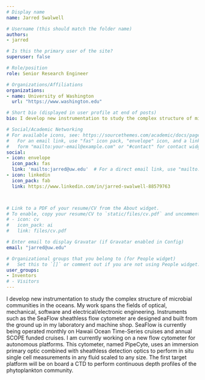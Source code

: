 ```yaml
---
# Display name
name: Jarred Swalwell

# Username (this should match the folder name)
authors:
- jarred

# Is this the primary user of the site?
superuser: false

# Role/position
role: Senior Research Engineer

# Organizations/Affiliations
organizations:
- name: University of Washington
  url: "https://www.washington.edu"

# Short bio (displayed in user profile at end of posts)
bio: I develop new instrumentation to study the complex structure of microbial communities in the oceans. My work spans the fields of optical, mechanical, software and electrical/electronic engineering. Instruments such as the SeaFlow sheathless flow cytometer are designed and built from the ground up in my laboratory and machine shop. SeaFlow is currently being operated monthly on Hawaii Ocean Time-Series cruises and annual SCOPE funded cruises. I am currently working on a new flow cytometer for autonomous platforms. This cytometer, named PipeCyte, uses an immersion primary optic combined with sheathless detection optics to perform in situ single cell measurements in any fluid scaled to any size. The first target platform will be on board a CTD to perform continuous depth profiles of the phytoplankton community.

# Social/Academic Networking
# For available icons, see: https://sourcethemes.com/academic/docs/page-builder/#icons
#   For an email link, use "fas" icon pack, "envelope" icon, and a link in the
#   form "mailto:your-email@example.com" or "#contact" for contact widget.
social:
- icon: envelope
  icon_pack: fas
  link: 'mailto:jarred@uw.edu'  # For a direct email link, use "mailto:test@example.org".
- icon: linkedin
  icon_pack: fab
  link: https://www.linkedin.com/in/jarred-swalwell-88579763



# Link to a PDF of your resume/CV from the About widget.
# To enable, copy your resume/CV to `static/files/cv.pdf` and uncomment the lines below.
# - icon: cv
#   icon_pack: ai
#   link: files/cv.pdf

# Enter email to display Gravatar (if Gravatar enabled in Config)
email: "jarred@uw.edu"

# Organizational groups that you belong to (for People widget)
#   Set this to `[]` or comment out if you are not using People widget.
user_groups:
- Inventors
# - Visitors
---
```

I develop new instrumentation to study the complex structure of microbial communities in the oceans. My work spans the fields of optical, mechanical, software and electrical/electronic engineering. Instruments such as the SeaFlow sheathless flow cytometer are designed and built from the ground up in my laboratory and machine shop. SeaFlow is currently being operated monthly on Hawaii Ocean Time-Series cruises and annual SCOPE funded cruises. I am currently working on a new flow cytometer for autonomous platforms. This cytometer, named PipeCyte, uses an immersion primary optic combined with sheathless detection optics to perform in situ single cell measurements in any fluid scaled to any size. The first target platform will be on board a CTD to perform continuous depth profiles of the phytoplankton community.